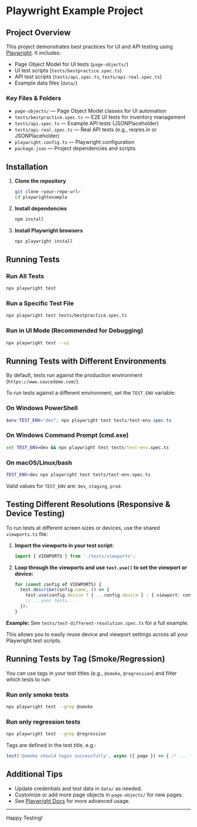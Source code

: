# Playwright Example Project

## Project Overview
This project demonstrates best practices for UI and API testing using [Playwright](https://playwright.dev/). It includes:

- Page Object Model for UI tests (`page-objects/`)
- UI test scripts (`tests/bestpractice.spec.ts`)
- API test scripts (`tests/api.spec.ts`, `tests/api-real.spec.ts`)
- Example data files (`data/`)

### Key Files & Folders
- `page-objects/` — Page Object Model classes for UI automation
- `tests/bestpractice.spec.ts` — E2E UI tests for inventory management
- `tests/api.spec.ts` — Example API tests (JSONPlaceholder)
- `tests/api-real.spec.ts` — Real API tests (e.g., reqres.in or JSONPlaceholder)
- `playwright.config.ts` — Playwright configuration
- `package.json` — Project dependencies and scripts

## Installation

1. **Clone the repository**
   ```sh
   git clone <your-repo-url>
   cd playwrightexample
   ```

2. **Install dependencies**
   ```sh
   npm install
   ```

3. **Install Playwright browsers**
   ```sh
   npx playwright install
   ```

## Running Tests

### Run All Tests
```sh
npx playwright test
```

### Run a Specific Test File
```sh
npx playwright test tests/bestpractice.spec.ts
```

### Run in UI Mode (Recommended for Debugging)
```sh
npx playwright test --ui
```

## Running Tests with Different Environments

By default, tests run against the production environment (`https://www.saucedemo.com/`).

To run tests against a different environment, set the `TEST_ENV` variable:

### On Windows PowerShell
```powershell
$env:TEST_ENV="dev"; npx playwright test tests/test-env.spec.ts
```

### On Windows Command Prompt (cmd.exe)
```cmd
set TEST_ENV=dev && npx playwright test tests/test-env.spec.ts
```

### On macOS/Linux/bash
```sh
TEST_ENV=dev npx playwright test tests/test-env.spec.ts
```

Valid values for `TEST_ENV` are: `dev`, `staging`, `prod`.

## Testing Different Resolutions (Responsive & Device Testing)

To run tests at different screen sizes or devices, use the shared `viewports.ts` file:

1. **Import the viewports in your test script:**
   ```typescript
   import { VIEWPORTS } from './tests/viewports';
   ```
2. **Loop through the viewports and use `test.use()` to set the viewport or device:**
   ```typescript
   for (const config of VIEWPORTS) {
     test.describe(config.name, () => {
       test.use(config.device ? { ...config.device } : { viewport: config.viewport });
       // ...your tests...
     });
   }
   ```

**Example:** See `tests/test-different-resolution.spec.ts` for a full example.

This allows you to easily reuse device and viewport settings across all your Playwright test scripts.

## Running Tests by Tag (Smoke/Regression)

You can use tags in your test titles (e.g., `@smoke`, `@regression`) and filter which tests to run:

### Run only smoke tests
```sh
npx playwright test --grep @smoke
```

### Run only regression tests
```sh
npx playwright test --grep @regression
```

Tags are defined in the test title, e.g.:
```typescript
test('@smoke should login successfully', async ({ page }) => { /* ... */ });
```

## Additional Tips
- Update credentials and test data in `data/` as needed.
- Customize or add more page objects in `page-objects/` for new pages.
- See [Playwright Docs](https://playwright.dev/docs/intro) for more advanced usage.

---

Happy Testing!
